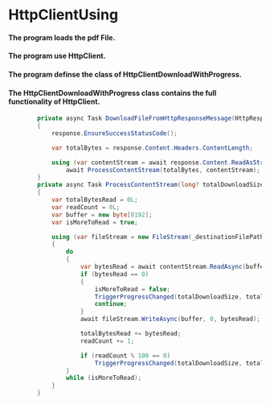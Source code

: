# HttpClientUsing
<h4>
The program loads the pdf File.
</h4>
<h4>
The program use HttpClient.
</h4>
<h4>
The program definse the class of HttpClientDownloadWithProgress.
</h4>
<h4>
The HttpClientDownloadWithProgress class contains the full functionality of HttpClient.
</h4>

```c#
        private async Task DownloadFileFromHttpResponseMessage(HttpResponseMessage response)
        {
            response.EnsureSuccessStatusCode();

            var totalBytes = response.Content.Headers.ContentLength;

            using (var contentStream = await response.Content.ReadAsStreamAsync())
                await ProcessContentStream(totalBytes, contentStream);
        }
        private async Task ProcessContentStream(long? totalDownloadSize, Stream contentStream)
        {
            var totalBytesRead = 0L;
            var readCount = 0L;
            var buffer = new byte[8192];
            var isMoreToRead = true;

            using (var fileStream = new FileStream(_destinationFilePath, FileMode.Create, FileAccess.Write, FileShare.None, 8192, true))
            {
                do
                {
                    var bytesRead = await contentStream.ReadAsync(buffer, 0, buffer.Length);
                    if (bytesRead == 0)
                    {
                        isMoreToRead = false;
                        TriggerProgressChanged(totalDownloadSize, totalBytesRead);
                        continue;
                    }
                    await fileStream.WriteAsync(buffer, 0, bytesRead);

                    totalBytesRead += bytesRead;
                    readCount += 1;

                    if (readCount % 100 == 0)
                        TriggerProgressChanged(totalDownloadSize, totalBytesRead);
                }
                while (isMoreToRead);
            }
        }

```
